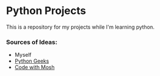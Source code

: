 ﻿# Python Projects
This is a repository for my projects while I'm learning python.

### Sources of Ideas:
- Myself
- [Python Geeks](https://pythongeeks.org/python-projects/)
- [Code with Mosh](https://youtu.be/_uQrJ0TkZlc?)
